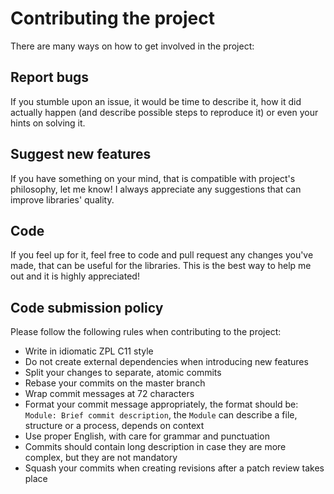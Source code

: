 # Contributing the project

There are many ways on how to get involved in the project:

## Report bugs

If you stumble upon an issue, it would be time to describe it,
how it did actually happen (and describe possible steps to reproduce it) or even your hints on solving it.

## Suggest new features

If you have something on your mind, that is compatible with project's philosophy, let me know! I always appreciate any suggestions that can improve libraries' quality.

## Code

If you feel up for it, feel free to code and pull request any changes you've made, that can be useful for the libraries. This is the best way to help me out and it is highly appreciated!

## Code submission policy

Please follow the following rules when contributing to the project:
- Write in idiomatic ZPL C11 style
- Do not create external dependencies when introducing new features
- Split your changes to separate, atomic commits
- Rebase your commits on the master branch
- Wrap commit messages at 72 characters
- Format your commit message appropriately, the format should be: `Module: Brief commit description`, the `Module` can describe a file, structure or a process, depends on context
- Use proper English, with care for grammar and punctuation
- Commits should contain long description in case they are more complex, but they are not mandatory
- Squash your commits when creating revisions after a patch review takes place
